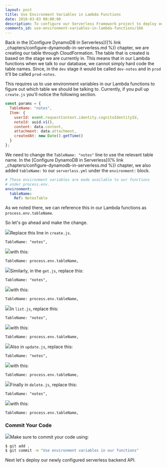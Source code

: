 ```yaml
---
layout: post
title: Use Environment Variables in Lambda Functions
date: 2018-03-03 00:00:00
description: To configure our Serverless Framework project to deploy our resources as infrastructure as code, we need to make a couple of changes to our Lambda functions. Instead of hardcoding the resources, we can reference them using the "process.env" variable.
comments_id: use-environment-variables-in-lambda-functions/166
---
```


Back in the [Configure DynamoDB in Serverless]({% link _chapters/configure-dynamodb-in-serverless.md %}) chapter, we are creating our table through CloudFormation. The table that is created is based on the stage we are currently in. This means that in our Lambda functions when we talk to our database, we cannot simply hard code the table names. Since, in the `dev` stage it would be called `dev-notes` and in `prod` it'll be called `prod-notes`.

This requires us to use environment variables in our Lambda functions to figure out which table we should be talking to. Currently, if you pull up `create.js` you'll notice the following section.

``` js
const params = {
  TableName: "notes",
  Item: {
    userId: event.requestContext.identity.cognitoIdentityId,
    noteId: uuid.v1(),
    content: data.content,
    attachment: data.attachment,
    createdAt: new Date().getTime()
  }
};
```

We need to change the `TableName: "notes"` line to use the relevant table name. In the [Configure DynamoDB in Serverless]({% link _chapters/configure-dynamodb-in-serverless.md %}) chapter, we also added `tableName:` to our `serverless.yml` under the `environment:` block.

``` yml
# These environment variables are made available to our functions
# under process.env.
environment:
  tableName:
    Ref: NotesTable
```

As we noted there, we can reference this in our Lambda functions as `process.env.tableName`.

So let's go ahead and make the change.

<img class="code-marker" src="/assets/s.png" />Replace this line in `create.js`.

```
TableName: "notes",
```

<img class="code-marker" src="/assets/s.png" />with this:

```
TableName: process.env.tableName,
```

<img class="code-marker" src="/assets/s.png" />Similarly, in the `get.js`, replace this:

```
TableName: "notes",
```

<img class="code-marker" src="/assets/s.png" />with this:

```
TableName: process.env.tableName,
```

<img class="code-marker" src="/assets/s.png" />In `list.js`, replace this:

```
TableName: "notes",
```

<img class="code-marker" src="/assets/s.png" />with this:

```
TableName: process.env.tableName,
```

<img class="code-marker" src="/assets/s.png" />Also in `update.js`, replace this:

```
TableName: "notes",
```

<img class="code-marker" src="/assets/s.png" />with this:

```
TableName: process.env.tableName,
```

<img class="code-marker" src="/assets/s.png" />Finally in `delete.js`, replace this:

```
TableName: "notes",
```

<img class="code-marker" src="/assets/s.png" />with this:

```
TableName: process.env.tableName,
```

### Commit Your Code

<img class="code-marker" src="/assets/s.png" />Make sure to commit your code using:

``` bash
$ git add .
$ git commit -m "Use environment variables in our functions"
```

Next let's deploy our newly configured serverless backend API.
